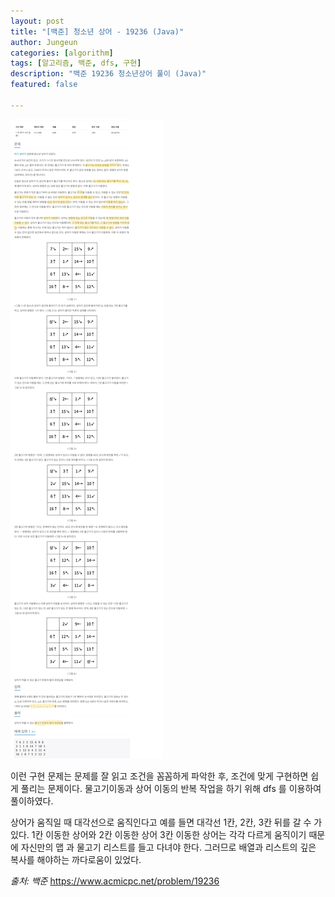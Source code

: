 ```yaml
---
layout: post
title: "[백준] 청소년 상어 - 19236 (Java)"
author: Jungeun
categories: [algorithm]
tags: [알고리즘, 백준, dfs, 구현]
description: "백준 19236 청소년상어 풀이 (Java)"
featured: false

---
```


![19236](/assets/images/boj/19236_boj.png)

이런 구현 문제는 문제를 잘 읽고 조건을 꼼꼼하게 파악한 후, 조건에 맞게 구현하면 쉽게 풀리는 문제이다. 물고기이동과 상어 이동의 반복 작업을 하기 위해 dfs 를 이용하여 풀이하였다. 

상어가 움직일 때 대각선으로 움직인다고 예를 들면 대각선 1칸, 2칸, 3칸 뒤를 갈 수 가 있다. 1칸 이동한 상어와 2칸 이동한 상어 3칸 이동한 상어는 각각 다르게 움직이기 때문에 자신만의 맵 과 물고기 리스트를 들고 다녀야 한다. 그러므로 배열과 리스트의 깊은 복사를 해야하는 까다로움이 있었다. 

<script src="https://gist.github.com/JungeunKwon/f75425802743b6642063fe471042168c.js"></script>

*출처: 백준* https://www.acmicpc.net/problem/19236